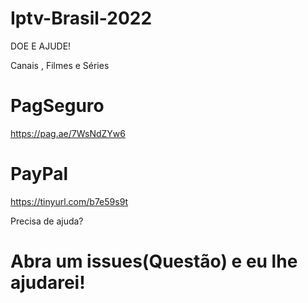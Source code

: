 # Iptv-Brasil-2022
DOE E AJUDE!

Canais , Filmes e Séries
# PagSeguro
https://pag.ae/7WsNdZYw6

# PayPal
https://tinyurl.com/b7e59s9t

Precisa de ajuda?
# Abra um issues(Questão) e eu lhe ajudarei!

